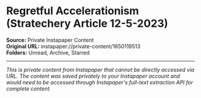 # Regretful Accelerationism (Stratechery Article 12-5-2023)

**Source:** Private Instapaper Content  
**Original URL:** instapaper://private-content/1650119513  
**Folders:** Unread, Archive, Starred  

---

*This is private content from Instapaper that cannot be directly accessed via URL. The content was saved privately to your Instapaper account and would need to be accessed through Instapaper's full-text extraction API for complete content.*
